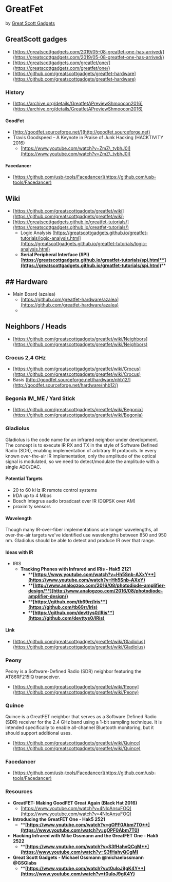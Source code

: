 # GreatFet

by [Great Scott Gadgets](https://app.gitbook.com/s/-LkE3epNpD3qazTGcNWh/tools/usb/Greatscottgadgets)

##

## GreatScott gadges

* [https://greatscottgadgets.com/2019/05-08-greatfet-one-has-arrived/](https://greatscottgadgets.com/2019/05-08-greatfet-one-has-arrived/)
* [https://greatscottgadgets.com/greatfet/one/](https://greatscottgadgets.com/greatfet/one/)
* [https://github.com/greatscottgadgets/greatfet-hardware](https://github.com/greatscottgadgets/greatfet-hardware)

### History

* [https://archive.org/details/GreatfetAPreviewShmoocon2016](https://archive.org/details/GreatfetAPreviewShmoocon2016)

#### GoodFet

* [http://goodfet.sourceforge.net/](http://goodfet.sourceforge.net)
* &#x20;Travis Goodspeed – A Keynote in Praise of Junk Hacking (HACKTIVITY 2016)
  * [https://www.youtube.com/watch?v=ZmZ\_tvbhJ0I](https://www.youtube.com/watch?v=ZmZ\_tvbhJ0I)

#### Facedancer

* [https://github.com/usb-tools/Facedancer](https://github.com/usb-tools/Facedancer)

## Wiki

* [https://github.com/greatscottgadgets/greatfet/wiki](https://github.com/greatscottgadgets/greatfet/wiki)
* [https://greatscottgadgets.github.io/greatfet-tutorials/](https://greatscottgadgets.github.io/greatfet-tutorials/)
  * Logic Analysis [https://greatscottgadgets.github.io/greatfet-tutorials/logic-analysis.html](https://greatscottgadgets.github.io/greatfet-tutorials/logic-analysis.html)
  * **Serial Peripheral Interface (SPI)** [**https://greatscottgadgets.github.io/greatfet-tutorials/spi.html**](https://greatscottgadgets.github.io/greatfet-tutorials/spi.html)****

## ## Hardware

* Main Board (azalea)
  * [https://github.com/greatfet-hardware/azalea](https://github.com/greatfet-hardware/azalea)
  *

## Neighbors / Heads

* [https://github.com/greatscottgadgets/greatfet/wiki/Neighbors](https://github.com/greatscottgadgets/greatfet/wiki/Neighbors)

### Crocus 2,4 GHz

* [https://github.com/greatscottgadgets/greatfet/wiki/Crocus](https://github.com/greatscottgadgets/greatfet/wiki/Crocus)
* Basis  [http://goodfet.sourceforge.net/hardware/nhb12/](http://goodfet.sourceforge.net/hardware/nhb12/)

### Begonia IM\_ME / Yard Stick

* [https://github.com/greatscottgadgets/greatfet/wiki/Begonia](https://github.com/greatscottgadgets/greatfet/wiki/Begonia)

### Gladiolus

Gladiolus is the code name for an infrared neighbor under development. The concept is to execute IR RX and TX in the style of Software Defined Radio (SDR), enabling implementation of arbitrary IR protocols. In every known over-the-air IR implementation, only the amplitude of the optical signal is modulated, so we need to detect/modulate the amplitude with a single ADC/DAC.&#x20;

#### Potential Targets

* 20 to 60 kHz IR remote control systems
* IrDA up to 4 Mbps
* Bosch Integrus audio broadcast over IR (DQPSK over AM)
* proximity sensors

#### Wavelength

Though many IR-over-fiber implementations use longer wavelengths, all over-the-air targets we've identified use wavelengths between 850 and 950 nm. Gladiolus should be able to detect and produce IR over that range.

#### Ideas with IR

* IRIS
  * **Tracking Phones with Infrared and IRis - Hak5 2121**
    * ****[**https://www.youtube.com/watch?v=Hh5Snb-AXxY**](https://www.youtube.com/watch?v=Hh5Snb-AXxY)****
    * ****[**http://www.analogzoo.com/2016/08/photodiode-amplifier-design/**](http://www.analogzoo.com/2016/08/photodiode-amplifier-design/)****
    * ****[**https://github.com/tb69rr/Iris**](https://github.com/tb69rr/Iris)****
    * ****[**https://github.com/devttys0/IRis**](https://github.com/devttys0/IRis)****

#### Link

* [https://github.com/greatscottgadgets/greatfet/wiki/Gladiolus](https://github.com/greatscottgadgets/greatfet/wiki/Gladiolus)

### Peony

Peony is a Software-Defined Radio (SDR) neighbor featuring the AT86RF215IQ transceiver.

* [https://github.com/greatscottgadgets/greatfet/wiki/Peony](https://github.com/greatscottgadgets/greatfet/wiki/Peony)

### Quince

Quince is a GreatFET neighbor that serves as a Software Defined Radio (SDR) receiver for the 2.4 GHz band using a 1-bit sampling technique. It is intended specifically to enable all-channel Bluetooth monitoring, but it should support additional uses.

* [https://github.com/greatscottgadgets/greatfet/wiki/Quince](https://github.com/greatscottgadgets/greatfet/wiki/Quince)

### Facedancer

* [https://github.com/usb-tools/Facedancer](https://github.com/usb-tools/Facedancer)

### Resources

* **GreatFET: Making GoodFET Great Again (Black Hat 2016)**
  * [https://www.youtube.com/watch?v=4NIoAnsuFOQ](https://www.youtube.com/watch?v=4NIoAnsuFOQ)
* **Introducing the GreatFET One - Hak5 2521**
  * ****[**https://www.youtube.com/watch?v=gOPF0Abm7T0**](https://www.youtube.com/watch?v=gOPF0Abm7T0)****
* **Hacking Infrared with Mike Ossmann and the GreatFET One - Hak5 2522**
  * ****[**https://www.youtube.com/watch?v=S3fHahvQCgM**](https://www.youtube.com/watch?v=S3fHahvQCgM)****
* **Great Scott Gadgets - Michael Ossmann @michaelossmann @GSGlabs**
  * ****[**https://www.youtube.com/watch?v=t0uIoJ9gK4Y**](https://www.youtube.com/watch?v=t0uIoJ9gK4Y)****

